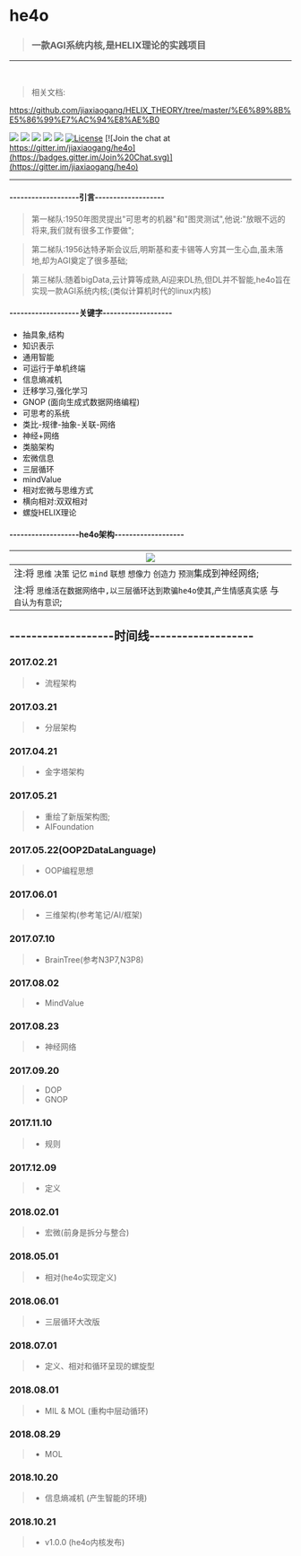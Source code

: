 # he4o
> ### 一款AGI系统内核,是HELIX理论的实践项目


***
<br>

> 相关文档:

<https://github.com/jiaxiaogang/HELIX_THEORY/tree/master/%E6%89%8B%E5%86%99%E7%AC%94%E8%AE%B0>

[![](https://img.shields.io/badge/%20QQGroup-528053635%20-orange.svg)](tencent://message/?uin=283636001&Site=&Menu=yes)
[![](https://img.shields.io/badge/%20QQ-在线交谈%20-orange.svg)](http://wpa.qq.com/msgrd?v=3&uin=283636001&site=qq&menu=yes)
[![](https://img.shields.io/badge/%20QQ-客户端交谈%20-orange.svg)](tencent://message/?uin=283636001&Site=&Menu=yes)
![](https://img.shields.io/badge/%20Wechat-jia2764894%20-orange.svg)
![](https://img.shields.io/badge/%20in-iphone%20-orange.svg)
[![License](https://img.shields.io/badge/license-GPL-blue.svg)](LICENSE)
[![Join the chat at https://gitter.im/jiaxiaogang/he4o](https://badges.gitter.im/Join%20Chat.svg)](https://gitter.im/jiaxiaogang/he4o)

***


#### -------------------引言-------------------

> 第一梯队:1950年图灵提出"可思考的机器"和"图灵测试",他说:"放眼不远的将来,我们就有很多工作要做";

> 第二梯队:1956达特矛斯会议后,明斯基和麦卡锡等人穷其一生心血,虽未落地,却为AGI奠定了很多基础;

> 第三梯队:随着bigData,云计算等成熟,AI迎来DL热,但DL并不智能,he4o旨在实现一款AGI系统内核;(类似计算机时代的linux内核)


#### -------------------关键字-------------------

- 抽具象,结构
- 知识表示
- 通用智能
- 可运行于单机终端
- 信息熵减机
- 迁移学习,强化学习
- GNOP (面向生成式数据网络编程)
- 可思考的系统
- 类比-规律-抽象-关联-网络
- 神经+网络
- 类脑架构
- 宏微信息
- 三层循环
- mindValue
- 相对宏微与思维方式
- 横向相对:双双相对
- 螺旋HELIX理论


#### -------------------he4o架构-------------------

| ![](https://raw.githubusercontent.com/jiaxiaogang/SMG_NOTE/master/%E6%89%8B%E5%86%99%E7%AC%94%E8%AE%B0/assets/%E5%BD%92%E7%BA%B3%E7%BB%93%E6%9E%84.png?raw=true) |
| --- |
| 注:将 `思维` `决策` `记忆` `mind` `联想` `想像力` `创造力` `预测`集成到神经网络; |
| 注:将 `思维活在数据网络中,以三层循环达到欺骗he4o使其`,`产生情感真实感` 与 `自认为有意识`; |



## -------------------时间线-------------------

### 2017.02.21
> - 流程架构

### 2017.03.21
> - 分层架构

### 2017.04.21
> - 金字塔架构

### 2017.05.21
> -  重绘了新版架构图;
> -  AIFoundation

### 2017.05.22(OOP2DataLanguage)

> - OOP编程思想

### 2017.06.01

> - 三维架构(参考笔记/AI/框架)

### 2017.07.10

> - BrainTree(参考N3P7,N3P8)

### 2017.08.02

> - MindValue

### 2017.08.23

> - 神经网络

### 2017.09.20

> - DOP
> - GNOP

### 2017.11.10

> - 规则

### 2017.12.09

> - 定义

### 2018.02.01

> - 宏微(前身是拆分与整合)

### 2018.05.01

> - 相对(he4o实现定义)

### 2018.06.01

> - 三层循环大改版

### 2018.07.01

> - 定义、相对和循环呈现的螺旋型

### 2018.08.01

> - MIL & MOL (重构中层动循环)

### 2018.08.29

> - MOL

### 2018.10.20

> - 信息熵减机 (产生智能的环境)

### 2018.10.21

> - v1.0.0 (he4o内核发布)




<br><br><br><br><br><br><br><br><br><br><br><br>
